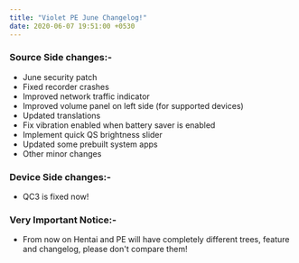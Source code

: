 ```yaml
---
title: "Violet PE June Changelog!"
date: 2020-06-07 19:51:00 +0530
---
```


### Source Side changes:-
* June security patch
* Fixed recorder crashes
* Improved network traffic indicator
* Improved volume panel on left side (for supported devices)
* Updated translations
* Fix vibration enabled when battery saver is enabled 
* Implement quick QS brightness slider
* Updated some prebuilt system apps
* Other minor changes

### Device Side changes:-
* QC3 is fixed now!

### Very Important Notice:-
* From now on Hentai and PE will have completely different trees, feature and changelog, please don't compare them!
